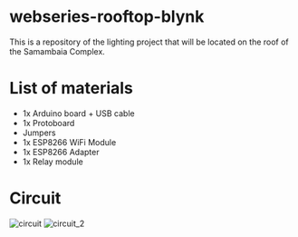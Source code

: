 # webseries-rooftop-blynk
This is a repository of the lighting project that will be located on the roof of the Samambaia Complex.

# List of materials
- 1x Arduino board + USB cable
- 1x Protoboard
- Jumpers
- 1x ESP8266 WiFi Module
- 1x ESP8266 Adapter
- 1x Relay module

# Circuit
![circuit](https://github.com/tairape/webseries-rooftop/assets/8051211/93e80001-fcd7-4a0d-9548-ceda5ee2490b)
![circuit_2](https://github.com/tairape/webseries-rooftop/assets/8051211/5896ae0a-40c0-4fe5-9c1d-ebdad7d84fa2)
